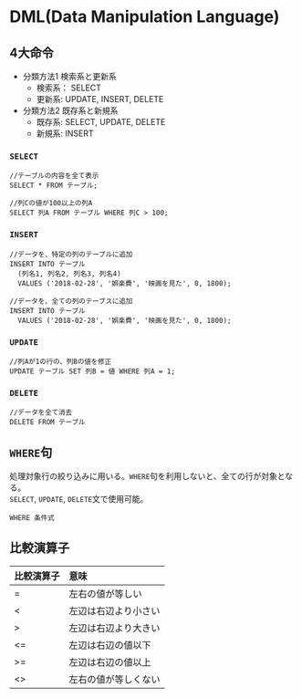 # DML(Data Manipulation Language)

## 4大命令
- 分類方法1 検索系と更新系  
  - 検索系： SELECT  
  - 更新系: UPDATE, INSERT, DELETE 
- 分類方法2 既存系と新規系
  - 既存系: SELECT, UPDATE, DELETE 
  - 新規系: INSERT

### `SELECT`
```
//テーブルの内容を全て表示
SELECT * FROM テーブル;

//列Cの値が100以上の列A
SELECT 列A FROM テーブル WHERE 列C > 100;
```
### `INSERT`
```
//データを、特定の列のテーブルに追加
INSERT INTO テーブル 
  (列名1, 列名2, 列名3, 列名4)
  VALUES ('2018-02-28', '娯楽費', '映画を見た', 0, 1800); 
  
//データを、全ての列のテーブスに追加
INSERT INTO テーブル 
  VALUES ('2018-02-28', '娯楽費', '映画を見た', 0, 1800);  
```

### `UPDATE`
```
//列Aが1の行の、列Bの値を修正
UPDATE テーブル SET 列B = 値 WHERE 列A = 1;
```
### `DELETE`
```
//データを全て消去
DELETE FROM テーブル
```

## `WHERE`句  
処理対象行の絞り込みに用いる。`WHERE`句を利用しないと、全ての行が対象となる。  
`SELECT`, `UPDATE`, `DELETE`文で使用可能。  
```
WHERE 条件式
```

## 比較演算子
|比較演算子|意味|
|:---|:---|
|=|左右の値が等しい|
|<|左辺は右辺より小さい|
|>|左辺は右辺より大きい|
|<=|左辺は右辺の値以下|
|>=|左辺は右辺の値以上|
|<>|左右の値が等しくない|
